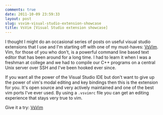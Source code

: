 ```yaml
---
comments: true
date: 2011-10-09 23:59:33
layout: post
slug: vsvim-visual-studio-extension-showcase
title: VsVim [Visual Studio extension showcase]
---
```


I thought I might do an occasional series of posts on useful visual studio extensions that I use and I'm starting off with one of my must-haves: [VsVim](https://marketplace.visualstudio.com/items?itemName=JaredParMSFT.VsVim). Vim, for those of you who don't, is a powerful command line based text editor that has been around for a long time. I had to learn it when I was a freshman at college and we had to compile our C++ programs on a central Unix server over SSH and I've been hooked ever since.

If you want all the power of the Visual Studio IDE but don't want to give up the power of vim's modal editing and key bindings then this is the extension for you. It's open source and very actively maintained and one of the best vim ports I've ever used. By using a `.vsvimrc` file you can get an editing experience that stays very true to vim.

Give it a try: [VsVim](https://marketplace.visualstudio.com/items?itemName=JaredParMSFT.VsVim)
